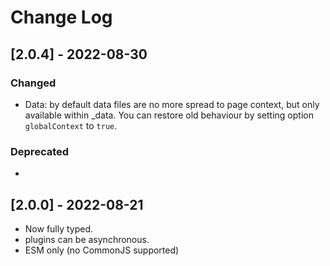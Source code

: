 # Change Log

## [2.0.4] - 2022-08-30

### Changed
- Data: by default data files are no more spread to page context, but only available within _data. You can restore old behaviour by setting option `globalContext` to `true`.

### Deprecated
- 

## [2.0.0] - 2022-08-21

- Now fully typed.
- plugins can be asynchronous.
- ESM only (no CommonJS supported)


<!-- see https://keepachangelog.com/en/1.0.0/ -->
